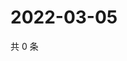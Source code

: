 # 2022-03-05

共 0 条

<!-- BEGIN WEIBO -->
<!-- 最后更新时间 Sat Mar 05 2022 05:13:32 GMT+0800 (China Standard Time) -->

<!-- END WEIBO -->
